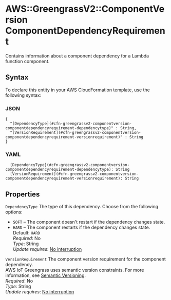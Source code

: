 # AWS::GreengrassV2::ComponentVersion ComponentDependencyRequirement<a name="aws-properties-greengrassv2-componentversion-componentdependencyrequirement"></a>

Contains information about a component dependency for a Lambda function component\.

## Syntax<a name="aws-properties-greengrassv2-componentversion-componentdependencyrequirement-syntax"></a>

To declare this entity in your AWS CloudFormation template, use the following syntax:

### JSON<a name="aws-properties-greengrassv2-componentversion-componentdependencyrequirement-syntax.json"></a>

```
{
  "[DependencyType](#cfn-greengrassv2-componentversion-componentdependencyrequirement-dependencytype)" : String,
  "[VersionRequirement](#cfn-greengrassv2-componentversion-componentdependencyrequirement-versionrequirement)" : String
}
```

### YAML<a name="aws-properties-greengrassv2-componentversion-componentdependencyrequirement-syntax.yaml"></a>

```
  [DependencyType](#cfn-greengrassv2-componentversion-componentdependencyrequirement-dependencytype): String
  [VersionRequirement](#cfn-greengrassv2-componentversion-componentdependencyrequirement-versionrequirement): String
```

## Properties<a name="aws-properties-greengrassv2-componentversion-componentdependencyrequirement-properties"></a>

`DependencyType`  <a name="cfn-greengrassv2-componentversion-componentdependencyrequirement-dependencytype"></a>
The type of this dependency\. Choose from the following options:  
+ `SOFT` – The component doesn't restart if the dependency changes state\.
+ `HARD` – The component restarts if the dependency changes state\.
Default: `HARD`  
*Required*: No  
*Type*: String  
*Update requires*: [No interruption](https://docs.aws.amazon.com/AWSCloudFormation/latest/UserGuide/using-cfn-updating-stacks-update-behaviors.html#update-no-interrupt)

`VersionRequirement`  <a name="cfn-greengrassv2-componentversion-componentdependencyrequirement-versionrequirement"></a>
The component version requirement for the component dependency\.  
AWS IoT Greengrass uses semantic version constraints\. For more information, see [Semantic Versioning](https://semver.org/)\.  
*Required*: No  
*Type*: String  
*Update requires*: [No interruption](https://docs.aws.amazon.com/AWSCloudFormation/latest/UserGuide/using-cfn-updating-stacks-update-behaviors.html#update-no-interrupt)